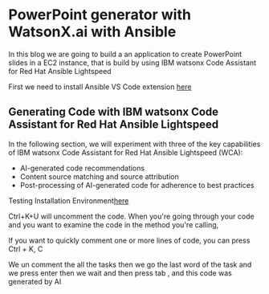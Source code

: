 # PowerPoint generator with WatsonX.ai with Ansible

In this blog we are going to build a an application
to create PowerPoint slides in a EC2 instance, that is build
by using IBM watsonx Code Assistant for Red Hat Ansible Lightspeed

First we need to install Ansible VS Code extension [here](ansible/README.md)

## Generating Code with IBM watsonx Code Assistant for Red Hat Ansible Lightspeed

In the following section, we will experiment with three of the key capabilities of IBM watsonx Code Assistant for Red Hat Ansible Lightspeed (WCA):

- AI-generated code recommendations
- Content source matching and source attribution
- Post-processing of AI-generated code for adherence to best practices

Testing Installation Environment[here](playbooks\infra\install_cockpit\demo_install_cockpit.yml)


Ctrl+K+U will uncomment the code. When you're going through your code and you want to examine the code in the method you're calling, 

If you want to quickly comment one or more lines of code, you can press Ctrl + K, C

We un comment the all the tasks
then we go the last word of the task and we press enter
then we wait and then press tab , and this code was generated by AI